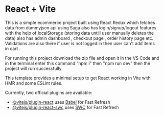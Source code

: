 # React + Vite

This is a simple ecommerce project built using React Redux which fetches data from dummyjson api using Saga also has login/signup/logout features with the help of localStorage (storing data untill user manually deletes the data) also has admin dashboard , checkout page , order history page etc. Validations are also there if user is not logged in then user can't add items in cart .

For running this project download the zip file and open it in the VS Code and in the terminal enter this command "npm i" then "npm run dev" then the project will run successfully

This template provides a minimal setup to get React working in Vite with HMR and some ESLint rules.

Currently, two official plugins are available:

- [@vitejs/plugin-react](https://github.com/vitejs/vite-plugin-react/blob/main/packages/plugin-react/README.md) uses [Babel](https://babeljs.io/) for Fast Refresh
- [@vitejs/plugin-react-swc](https://github.com/vitejs/vite-plugin-react-swc) uses [SWC](https://swc.rs/) for Fast Refresh

